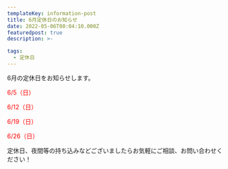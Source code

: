 ```yaml
---
templateKey: information-post
title: 6月定休日のお知らせ
date: 2022-05-06T00:04:10.000Z
featuredpost: true
description: >-

tags:
  - 定休日
---
```


6月の定休日をお知らせします。

<span style="color: red;">6/5（日）</span>

<span style="color: red;">6/12（日）</span>

<span style="color: red;">6/19（日）</span>

<span style="color: red;">6/26（日）</span>


定休日、夜間等の持ち込みなどございましたらお気軽にご相談、お問い合わせください！
